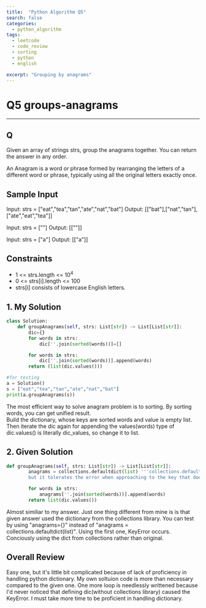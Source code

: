 ```yaml
---
title:  "Python Algorithm Q5"
search: false
categories: 
  - python_algorithm
tags:
  - leetcode
  - code_review
  - sorting
  - python
  - english

excerpt: "Grouping by anagrams"
---
```


# Q5 groups-anagrams
___

## Q
Given an array of strings strs, group the anagrams together. You can return the answer in any order.

An Anagram is a word or phrase formed by rearranging the letters of a different word or phrase, typically using all the original letters exactly once.

## Sample Input
Input: strs = ["eat","tea","tan","ate","nat","bat"]
Output: [["bat"],["nat","tan"],["ate","eat","tea"]]

Input: strs = [""]
Output: [[""]]

Input: strs = ["a"]
Output: [["a"]]

## Constraints
- 1 <= strs.length <= 10<sup>4</sup>
- 0 <= strs[i].length <= 100
- strs[i] consists of lowercase English letters.

## 1. My Solution
```py
class Solution:
    def groupAnagrams(self, strs: List[str]) -> List[List[str]]:
        dic={}
        for words in strs:
            dic[''.join(sorted(words))]=[]

        for words in strs:
            dic[''.join(sorted(words))].append(words)
        return (list(dic.values()))

#for testing
a = Solution()
s = ["eat","tea","tan","ate","nat","bat"]
print(a.groupAnagrams(s))
```

The most efficient way to solve anagram problem is to sorting. By sorting words, you can get unified result.  
Build the dictionary, whose keys are sorted words and value is empty list. Then iterate the dic again for appending the values(words)
type of dic.values() is literally dic_values, so change it to list.

## 2. Given Solution
```py
def groupAnagrams(self, strs: List[str]) -> List[List[str]]:
        anagrams = collections.defaultdict(list) '''collections.defaultdict is similiar to python dict,
        but it tolerates the error when approaching to the key that doesn't exist '''

        for words in strs:
            anagrams[''.join(sorted(words))].append(words)
        return list(dic.values())

```

Almost similiar to my answer. Just one thing different from mine is is that given answer used the dictionary from the collections library.
You can test by using "anagrams={}" instead of "anagrams = collections.defaultdict(list)". Using the first one, KeyError occurs. Conciously using the dict from collections rather than original.

## Overall Review

Easy one, but it's little bit complicated because of lack of proficiency in handling python dictionary. My own soltuion code is more than necessary compared to the given one. One more loop is needlessly writtened because I'd never noticed that defining dic(without collections library) caused the KeyError. I must take more time to be proficient in handling dictionary.
